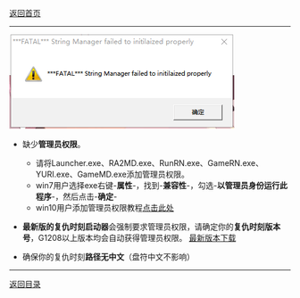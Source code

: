 [返回首页](./Home)

***

![](./FATAL.png)
 
 - 缺少**管理员权限**。


   - 请将Launcher.exe、RA2MD.exe、RunRN.exe、GameRN.exe、YURI.exe、GameMD.exe添加管理员权限。
   - win7用户选择exe右键-**属性**-，找到-**兼容性**-，勾选-**以管理员身份运行此程序**-，然后点击-**确定**-
   - win10用户添加管理员权限教程[点击此处](https://jingyan.baidu.com/article/93f9803f4e8a58e0e46f55db.html)

 - **最新版的复仇时刻启动器**会强制要求管理员权限，请确定你的**复仇时刻版本号**，G1208以上版本均会自动获得管理员权限。  [最新版本下载](最新版本下载)

 - 确保你的复仇时刻**路径无中文**（盘符中文不影响）




***

[返回目录](./常见问题指南)

